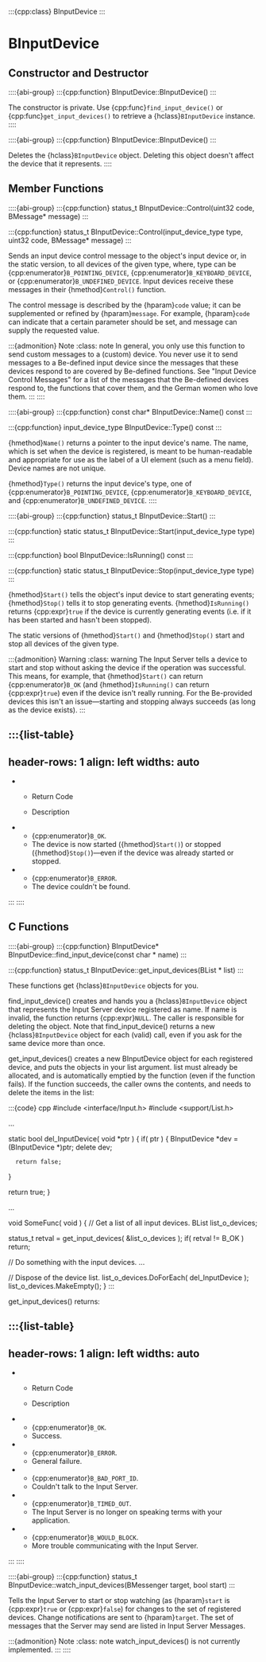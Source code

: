 :::{cpp:class} BInputDevice
:::

# BInputDevice

## Constructor and Destructor

::::{abi-group}
:::{cpp:function} BInputDevice::BInputDevice()
:::

The constructor is private. Use {cpp:func}`find_input_device()` or
{cpp:func}`get_input_devices()` to retrieve a {hclass}`BInputDevice`
instance.
::::

::::{abi-group}
:::{cpp:function} BInputDevice::BInputDevice()
:::

Deletes the {hclass}`BInputDevice` object. Deleting this object doesn't
affect the device that it represents.
::::

## Member Functions

::::{abi-group}
:::{cpp:function} status_t BInputDevice::Control(uint32 code, BMessage* message)
:::

:::{cpp:function} status_t BInputDevice::Control(input_device_type type, uint32 code, BMessage* message)
:::

Sends an input device control message to the object's input device or, in
the static version, to all devices of the given type, where, type can be
{cpp:enumerator}`B_POINTING_DEVICE`, {cpp:enumerator}`B_KEYBOARD_DEVICE`,
or {cpp:enumerator}`B_UNDEFINED_DEVICE`. Input devices receive these
messages in their {hmethod}`Control()` function.

The control message is described by the {hparam}`code` value; it can be
supplemented or refined by {hparam}`message`. For example, {hparam}`code`
can indicate that a certain parameter should be set, and message can supply
the requested value.

:::{admonition} Note
:class: note
In general, you only use this function to send custom messages to a
(custom) device. You never use it to send messages to a Be-defined input
device since the messages that these devices respond to are covered by
Be-defined functions. See "Input Device Control Messages" for a list of the
messages that the Be-defined devices respond to, the functions that cover
them, and the German women who love them.
:::
::::

::::{abi-group}
:::{cpp:function} const char* BInputDevice::Name() const
:::

:::{cpp:function} input_device_type BInputDevice::Type() const
:::

{hmethod}`Name()` returns a pointer to the input device's name. The name,
which is set when the device is registered, is meant to be human-readable
and appropriate for use as the label of a UI element (such as a menu
field). Device names are not unique.

{hmethod}`Type()` returns the input device's type, one of
{cpp:enumerator}`B_POINTING_DEVICE`, {cpp:enumerator}`B_KEYBOARD_DEVICE`,
and {cpp:enumerator}`B_UNDEFINED_DEVICE`.
::::

::::{abi-group}
:::{cpp:function} status_t BInputDevice::Start()
:::

:::{cpp:function} static status_t BInputDevice::Start(input_device_type type)
:::

:::{cpp:function} bool BInputDevice::IsRunning() const
:::

:::{cpp:function} static status_t BInputDevice::Stop(input_device_type type)
:::

{hmethod}`Start()` tells the object's input device to start generating
events; {hmethod}`Stop()` tells it to stop generating events.
{hmethod}`IsRunning()` returns {cpp:expr}`true` if the device is currently
generating events (i.e. if it has been started and hasn't been stopped).

The static versions of {hmethod}`Start()` and {hmethod}`Stop()` start and
stop all devices of the given type.

:::{admonition} Warning
:class: warning
The Input Server tells a device to start and stop without asking the device
if the operation was successful. This means, for example, that
{hmethod}`Start()` can return {cpp:enumerator}`B_OK` (and
{hmethod}`IsRunning()` can return {cpp:expr}`true`) even if the device
isn't really running. For the Be-provided devices this isn't an
issue—starting and stopping always succeeds (as long as the device exists).
:::

:::{list-table}
---
header-rows: 1
align: left
widths: auto
---
-
	- Return Code

	- Description

-
	- {cpp:enumerator}`B_OK`.
	- The device is now started ({hmethod}`Start()`) or stopped
		({hmethod}`Stop()`)—even if the device was already started or stopped.
-
	- {cpp:enumerator}`B_ERROR`.
	- The device couldn't be found.

:::
::::

## C Functions

::::{abi-group}
:::{cpp:function} BInputDevice* BInputDevice::find_input_device(const char * name)
:::

:::{cpp:function} status_t BInputDevice::get_input_devices(BList * list)
:::

These functions get {hclass}`BInputDevice` objects for you.

find_input_device() creates and hands you a {hclass}`BInputDevice` object
that represents the Input Server device registered as name. If name is
invalid, the function returns {cpp:expr}`NULL`. The caller is responsible
for deleting the object. Note that find_input_device() returns a new
{hclass}`BInputDevice` object for each (valid) call, even if you ask for
the same device more than once.

get_input_devices() creates a new BInputDevice object for each registered
device, and puts the objects in your list argument. list must already be
allocated, and is automatically emptied by the function (even if the
function fails). If the function succeeds, the caller owns the contents,
and needs to delete the items in the list:

:::{code} cpp
#include <interface/Input.h>
#include <support/List.h>

...

static bool del_InputDevice( void *ptr )
{
   if( ptr ) {
      BInputDevice *dev = (BInputDevice *)ptr;
      delete dev;

      return false;
   }

   return true;
}

...

void SomeFunc( void )
{
   // Get a list of all input devices.
   BList list_o_devices;

   status_t retval = get_input_devices( &list_o_devices );
   if( retval != B_OK ) return;

   // Do something with the input devices.
   ...

   // Dispose of the device list.
   list_o_devices.DoForEach( del_InputDevice );
   list_o_devices.MakeEmpty();
}
:::

get_input_devices() returns:

:::{list-table}
---
header-rows: 1
align: left
widths: auto
---
-
	- Return Code

	- Description

-
	- {cpp:enumerator}`B_OK`.
	- Success.
-
	- {cpp:enumerator}`B_ERROR`.
	- General failure.
-
	- {cpp:enumerator}`B_BAD_PORT_ID`.
	- Couldn't talk to the Input Server.
-
	- {cpp:enumerator}`B_TIMED_OUT`.
	- The Input Server is no longer on speaking terms with your application.
-
	- {cpp:enumerator}`B_WOULD_BLOCK`.
	- More trouble communicating with the Input Server.

:::
::::

::::{abi-group}
:::{cpp:function} status_t BInputDevice::watch_input_devices(BMessenger target, bool start)
:::

Tells the Input Server to start or stop watching (as {hparam}`start` is
{cpp:expr}`true` or {cpp:expr}`false`) for changes to the set of registered
devices. Change notifications are sent to {hparam}`target`. The set of
messages that the Server may send are listed in Input Server Messages.

:::{admonition} Note
:class: note
watch_input_devices() is not currently implemented.
:::
::::
